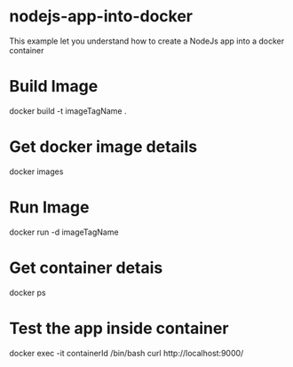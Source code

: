 # nodejs-app-into-docker
This example let you understand how to create a NodeJs app into a docker container

# Build Image
docker build -t imageTagName .

# Get docker image details
docker images

# Run Image
docker run -d imageTagName

# Get container detais
docker ps

# Test the app inside container
docker exec -it containerId /bin/bash
curl http://localhost:9000/
